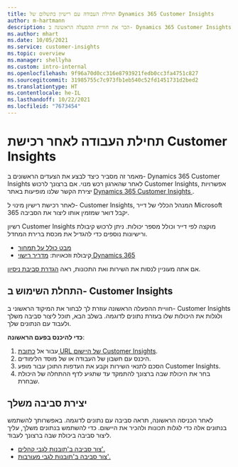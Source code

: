 ```yaml
---
title: תחילת העבודה עם רישיון בתשלום של Dynamics 365 Customer Insights
author: m-hartmann
description: הכר את חוויית ההפעלה הראשונה ב- Dynamics 365 Customer Insights וגלה את היכולות שלו.
ms.author: mhart
ms.date: 10/05/2021
ms.service: customer-insights
ms.topic: overview
ms.manager: shellyha
ms.custom: intro-internal
ms.openlocfilehash: 9f96a70d0cc316e8793921fedb0cc3fa4751c827
ms.sourcegitcommit: 31985755c7c973fb1eb540c52fd1451731d2bed2
ms.translationtype: HT
ms.contentlocale: he-IL
ms.lasthandoff: 10/22/2021
ms.locfileid: "7673454"
---
```

# <a name="get-started-after-purchasing-customer-insights"></a>תחילת העבודה לאחר רכישת Customer Insights

מאמר זה מסביר כיצד לבצע את הצעדים הראשונים ב- Dynamics 365 Customer Insights לאחר שהארגון רכש מנוי. אם ברצונך לרכוש Customer Insights, אפשרויות יצירת הקשר שלנו מופיעות באתר [Dynamics 365 Customer Insights ](https://dynamics.microsoft.com/ai/customer-insights/). 

לאחר רכישת רישיון מינוי ל- Customer Insights, המנהל הכללי של דייר Microsoft 365 יקבל דואר שמזמין אותו ליצור את הסביבה. 

רשיון Customer Insights מוקצה לפי דייר וכולל מספר יכולות. ניתן לרכוש קיבולת ורישיונות נוספים כדי להגדיל את מכסת ברירת המחדל. 
- [מבט כולל על תמחור](https://dynamics.microsoft.com/ai/customer-insights/pricing/)
- קיבולת וזכאויות: [מדריך רישוי Dynamics 365](https://go.microsoft.com/fwlink/?LinkId=866544)

אם אתה מעוניין לנסות את השירות ואת התכונות, ראה [הגדרת סביבת ניסיון](trial-signup.md).

## <a name="start-with-customer-insights"></a>התחלת השימוש ב- Customer Insights

חוויית ההפעלה הראשונה עוזרת לך לבחור את המיקוד הראשוני ב- Customer Insights ולגלות את היכולות שלו בעזרת נתונים לדוגמה. בשלב הבא, תוכל ליצור סביבה משלך ולעבוד עם הנתונים שלך.

**כדי להיכנס בפעם הראשונה**:

1. עבור אל [כתובת URL של היישום Customer Insights](https://home.ci.ai.dynamics.com).
1. היכנס עם חשבון של העבודה או של מוסד הלימודים. 
1. הסכם לתנאי השירות וקבע את העדפות התוכן עבור מופע Customer Insights.
1. בחר את היכולת שבה ברצונך להתמקד עד שתגיע לדף ההתחלה של היכולת שבחרת.

## <a name="create-your-own-environment"></a>יצירת סביבה משלך

לאחר הכניסה הראשונה, תראה סביבה עם נתונים לדוגמה. באפשרותך להשתמש בנתונים אלה כדי לגלות תכונות ולהכיר את היישום. כדי להשתמש בנתונים משלך, עליך ליצור סביבה ביכולת שבה ברצונך לעבוד.

- [צור סביבה ב'תובנות לגבי קהלים'.](audience-insights/get-started-paid.md)
- [צור סביבה ב'תובנות לגבי מעורבות'.](engagement-insights/create-new-environment.md) 



